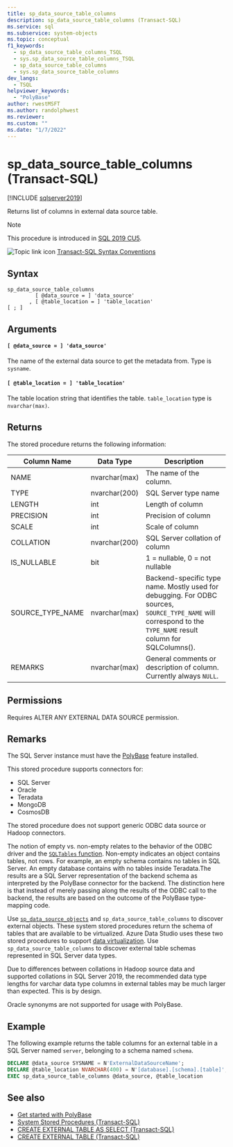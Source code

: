 ```yaml
---
title: sp_data_source_table_columns
description: sp_data_source_table_columns (Transact-SQL)
ms.service: sql
ms.subservice: system-objects
ms.topic: conceptual
f1_keywords: 
  - sp_data_source_table_columns_TSQL
  - sys.sp_data_source_table_columns_TSQL
  - sp_data_source_table_columns
  - sys.sp_data_source_table_columns
dev_langs:
  - TSQL
helpviewer_keywords: 
  - "PolyBase"
author: rwestMSFT
ms.author: randolphwest
ms.reviewer: 
ms.custom: ""
ms.date: "1/7/2022"
---
```


# sp_data_source_table_columns (Transact-SQL)

[!INCLUDE [sqlserver2019](../../includes/applies-to-version/sqlserver2019.md)]

Returns list of columns in external data source table.
  
> [!NOTE]
> This procedure is introduced in [SQL 2019 CU5](../../big-data-cluster/release-notes-cumulative-updates-history.md#cu5).

![Topic link icon](../../database-engine/configure-windows/media/topic-link.gif "Topic link icon") [Transact-SQL Syntax Conventions](../../t-sql/language-elements/transact-sql-syntax-conventions-transact-sql.md)  
  
## Syntax  
  
```syntaxsql
sp_data_source_table_columns
         [ @data_source = ] 'data_source'
       , [ @table_location = ] 'table_location'
[ ; ]
```  

## Arguments

#### `[ @data_source = ] 'data_source'`   
The name of the external data source to get the metadata from. Type is `sysname`.

#### `[ @table_location = ] 'table_location'`   
The table location string that identifies the table. `table_location` type is `nvarchar(max)`.

## Returns

The stored procedure returns the following information:

|Column Name |Data Type |Description|
|---|---|---|
|NAME|nvarchar(max)|The name of the column.
|TYPE|nvarchar(200)|SQL Server type name
|LENGTH|int|Length of column
|PRECISION|int|Precision of column
|SCALE|int|Scale of column
|COLLATION|nvarchar(200)|SQL Server collation of column
|IS_NULLABLE|bit|1 = nullable, 0 = not nullable
|SOURCE_TYPE_NAME|nvarchar(max)|Backend-specific type name. Mostly used for debugging. For ODBC sources, `SOURCE_TYPE_NAME` will correspond to the `TYPE_NAME` result column for SQLColumns().
|REMARKS|nvarchar(max)|General comments or description of column. Currently always `NULL`.|

## Permissions  

Requires ALTER ANY EXTERNAL DATA SOURCE permission.
  
## Remarks  

The SQL Server instance must have the [PolyBase](../../relational-databases/polybase/polybase-guide.md) feature installed.

This stored procedure supports connectors for:

- SQL Server
- Oracle
- Teradata
- MongoDB
- CosmosDB

The stored procedure does not support generic ODBC data source or Hadoop connectors.

The notion of empty vs. non-empty relates to the behavior of the ODBC driver and the [`SQLTables` function](../native-client-odbc-api/sqltables.md). Non-empty indicates an object contains tables, not rows. For example, an empty schema contains no tables in SQL Server. An empty database contains with no tables inside Teradata.The results are a SQL Server representation of the backend schema as interpreted by the PolyBase connector for the backend. The distinction here is that instead of merely passing along the results of the ODBC call to the backend, the results are based on the outcome of the PolyBase type-mapping code.

Use [`sp_data_source_objects`](sp-data-source-objects.md) and `sp_data_source_table_columns` to discover external objects. These system stored procedures return the schema of tables that are available to be virtualized. Azure Data Studio uses these two stored procedures to support [data virtualization](../../azure-data-studio/extensions/data-virtualization-extension.md). Use `sp_data_source_table_columns` to discover external table schemas represented in SQL Server data types.

Due to differences between collations in Hadoop source data and supported collations in SQL Server 2019, the recommended data type lengths for varchar data type columns in external tables may be much larger than expected. This is by design.

Oracle synonyms are not supported for usage with PolyBase.

## Example  

The following example returns the table columns for an external table in a SQL Server named `server`, belonging to a schema named `schema`.
  
```sql
DECLARE @data_source SYSNAME = N'ExternalDataSourceName';
DECLARE @table_location NVARCHAR(400) = N'[database].[schema].[table]';
EXEC sp_data_source_table_columns @data_source, @table_location
```  
  
## See also

- [Get started with PolyBase](../polybase/polybase-guide.md)
- [System Stored Procedures &#40;Transact-SQL&#41;](../../relational-databases/system-stored-procedures/system-stored-procedures-transact-sql.md)
- [CREATE EXTERNAL TABLE AS SELECT (Transact-SQL)](../../t-sql/statements/create-external-table-as-select-transact-sql.md)
- [CREATE EXTERNAL TABLE (Transact-SQL)](../../t-sql/statements/create-external-table-transact-sql.md)
